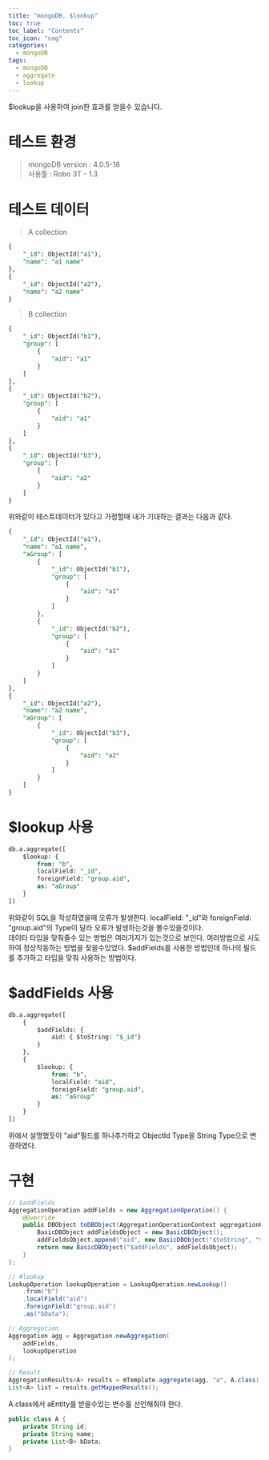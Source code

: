 ```yaml
---
title: "mongoDB, $lookup"
toc: true
toc_label: "Contents"
toc_icon: "cog"
categories:
  - mongoDB
tags:
  - mongoDB
  - aggregate
  - lookup
---
```

$lookup을 사용하여 join한 효과를 얻을수 있습니다.

# 테스트 환경
> mongoDB version : 4.0.5-18
<br />사용툴 : Robo 3T - 1.3

# 테스트 데이터
>A collection
```sql
{
    "_id": ObjectId("a1"),
    "name": "a1 name"
},
{
    "_id": ObjectId("a2"),
    "name": "a2 name"
}
```

>B collection
```sql
{
    "_id": ObjectId("b1"),
    "group": [
        {
            "aid": "a1"
        }
    ]
},
{
    "_id": ObjectId("b2"),
    "group": [
        {
            "aid": "a1"
        }
    ]
},
{
    "_id": ObjectId("b3"),
    "group": [
        {
            "aid": "a2"
        }
    ]
}
```
위와같이 테스트데이터가 있다고 가정할때 내가 기대하는 결과는 다음과 같다.
```sql
{
    "_id": ObjectId("a1"),
    "name": "a1 name",
    "aGroup": [
        {
            "_id": ObjectId("b1"),
            "group": [
                {
                    "aid": "a1"
                }
            ]
        },
        {
            "_id": ObjectId("b2"),
            "group": [
                {
                    "aid": "a1"
                }
            ]
        }
    ]
},
{
    "_id": ObjectId("a2"),
    "name": "a2 name",
    "aGroup": [
        {
            "_id": ObjectId("b3"),
            "group": [
                {
                    "aid": "a2"
                }
            ]
        }
    ]
}
```

# $lookup 사용
```sql
db.a.aggregate([
    $lookup: {
        from: "b",
        localField: "_id",
        foreignField: "group.aid",
        as: "aGroup"
    }
])
```
위와같이 SQL을 작성하였을때 오류가 발생한다. localField: "_id"와 foreignField: "group.aid"의 Type이 달라 오류가 발생하는것을 볼수있을것이다.
<br/>
데이터 타입을 맞춰줄수 있는 방법은 여러가지가 있는것으로 보인다. 여러방법으로 시도하여 정상작동하는 방법을 찾을수있었다. $addFields를 사용한 방법인데 하나의 필드를 추가하고 타입을 맞춰 사용하는 방법이다.

# $addFields 사용
```sql
db.a.aggregate([
    {
        $addFields: {
            aid: { $toString: "$_id"}
        }
    },
    {
        $lookup: {
            from: "b",
            localField: "aid",
            foreignField: "group.aid",
            as: "aGroup"
        }
    }
])
```
위에서 설명했듯이 "aid"필드를 하나추가하고 ObjectId Type을 String Type으로 변경하였다.

# 구현
```java
// $addFields
AggregationOperation addFields = new AggregationOperation() {
    @Override
    public DBObject toDBObject(AggregationOperationContext aggregationOperationContext) {
        BasicDBObject addFieldsObject = new BasicDBObject();
        addFieldsObject.append("aid", new BasicDBObject("$toString", "$_id"));
        return new BasicDBObject("$addFields", addFieldsObject);
    }
};

// #lookup
LookupOperation lookupOperation = LookupOperation.newLookup()
    .from("b")
    .localField("aid")
    .foreignField("group.aid")
    .as("bData");

// Aggregation
Aggregation agg = Aggregation.newAggregation(
    addFields,
    lookupOperation
);

// Result
AggregationResults<A> results = mTemplate.aggregate(agg, "a", A.class);
List<A> list = results.getMappedResults();
```

A.class에서 aEntity를 받을수있는 변수를 선언해줘야 한다.
```java
public class A {
    private String id;
    private String name;
    private List<B> bData;
}
```
